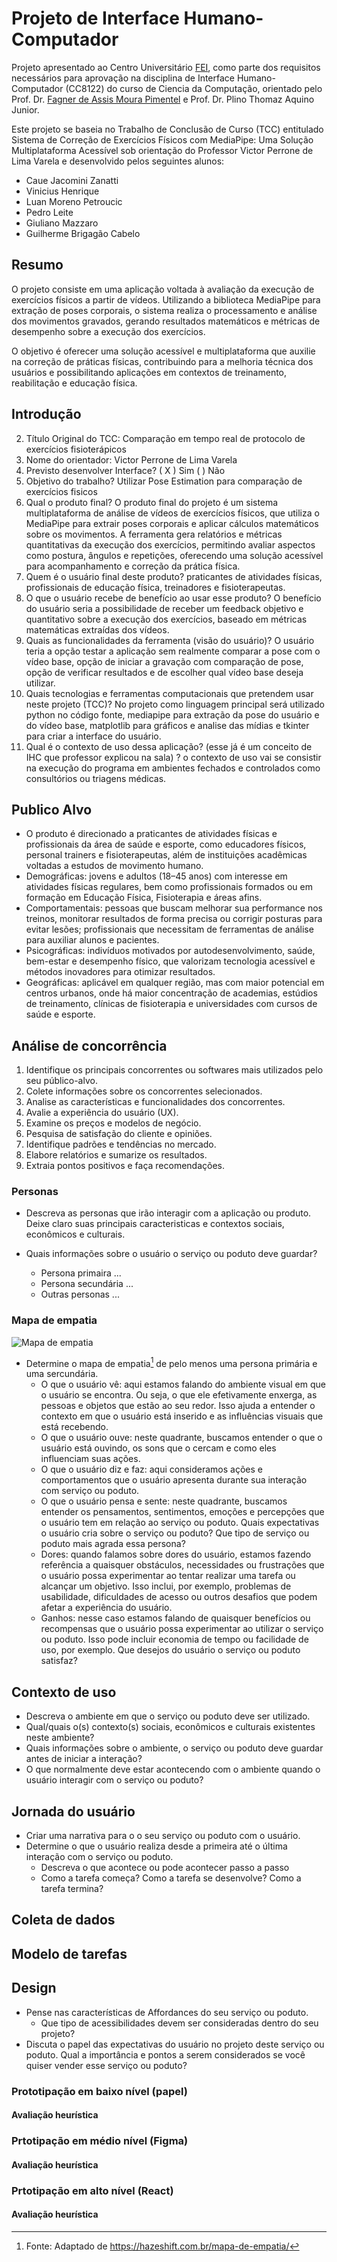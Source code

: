 # Projeto de Interface Humano-Computador

Projeto apresentado ao Centro Universitário [FEI](https://portal.fei.edu.br/), como parte dos requisitos necessários para aprovação na disciplina de Interface Humano-Computador (CC8122) do curso de Ciencia da Computação, orientado pelo Prof. Dr. [Fagner de Assis Moura Pimentel](https://github.com/fagnerpimentel) e Prof. Dr. Plino Thomaz Aquino Junior.

Este projeto se baseia no Trabalho de Conclusão de Curso (TCC) entitulado Sistema de Correção de Exercícios Físicos com MediaPipe: Uma Solução Multiplataforma Acessível sob orientação do Professor Victor Perrone de Lima Varela e desenvolvido pelos seguintes alunos:

- Caue Jacomini Zanatti
- Vinicius Henrique
- Luan Moreno Petroucic
- Pedro Leite
- Giuliano Mazzaro
- Guilherme Brigagão Cabelo

## Resumo

O projeto consiste em uma aplicação voltada à avaliação da execução de exercícios físicos a partir de vídeos. Utilizando a biblioteca MediaPipe para extração de poses corporais, o sistema realiza o processamento e análise dos movimentos gravados, gerando resultados matemáticos e métricas de desempenho sobre a execução dos exercícios.

O objetivo é oferecer uma solução acessível e multiplataforma que auxilie na correção de práticas físicas, contribuindo para a melhoria técnica dos usuários e possibilitando aplicações em contextos de treinamento, reabilitação e educação física.

## Introdução

2) Título Original do TCC: Comparação em tempo real de protocolo de exercícios fisioterápicos 
3) Nome do orientador: Victor Perrone de Lima Varela
4) Previsto desenvolver Interface? (  X ) Sim     (   ) Não
5) Objetivo do trabalho? Utilizar Pose Estimation para comparação de exercícios fisicos 
6) Qual o produto final?  O produto final do projeto é um sistema multiplataforma de análise de vídeos de exercícios físicos, que utiliza o MediaPipe para extrair poses corporais e aplicar cálculos matemáticos sobre os movimentos. A ferramenta gera relatórios e métricas quantitativas da execução dos exercícios, permitindo avaliar aspectos como postura, ângulos e repetições, oferecendo uma solução acessível para acompanhamento e correção da prática física. 
7) Quem é o usuário final deste produto? praticantes de atividades físicas, profissionais de educação física, treinadores e fisioterapeutas.
8) O que o usuário recebe de benefício ao usar esse produto? O benefício do usuário seria a possibilidade de receber um feedback objetivo e quantitativo sobre a execução dos exercícios, baseado em métricas matemáticas extraídas dos vídeos.
9) Quais as funcionalidades da ferramenta (visão do usuário)?  O usuário teria a opção testar a aplicação sem realmente comparar a pose com o vídeo base, opção de iniciar a gravação com comparação de pose, opção de verificar resultados e de escolher qual vídeo base deseja utilizar.
10) Quais tecnologias e ferramentas computacionais que pretendem usar neste projeto (TCC)? No projeto como linguagem principal será utilizado python no código fonte, mediapipe para extração da pose do usuário e do vídeo base, matplotlib para gráficos e analise das mídias e tkinter para criar a interface do usuário. 
11) Qual é o contexto de uso dessa aplicação? (esse já é um conceito de IHC que professor explicou na sala) ? o contexto de uso vai se consistir na execução do programa em ambientes fechados e controlados como consultórios ou triagens médicas. 

## Publico Alvo

- O produto é direcionado a praticantes de atividades físicas e profissionais da área de saúde e esporte, como educadores físicos, personal trainers e fisioterapeutas, além de instituições acadêmicas voltadas a estudos de movimento humano.
- Demográficas: jovens e adultos (18–45 anos) com interesse em atividades físicas regulares, bem como profissionais formados ou em formação em Educação Física, Fisioterapia e áreas afins.
- Comportamentais: pessoas que buscam melhorar sua performance nos treinos, monitorar resultados de forma precisa ou corrigir posturas para evitar lesões; profissionais que necessitam de ferramentas de análise para auxiliar alunos e pacientes.
- Psicográficas: indivíduos motivados por autodesenvolvimento, saúde, bem-estar e desempenho físico, que valorizam tecnologia acessível e métodos inovadores para otimizar resultados.
- Geográficas: aplicável em qualquer região, mas com maior potencial em centros urbanos, onde há maior concentração de academias, estúdios de treinamento, clínicas de fisioterapia e universidades com cursos de saúde e esporte.

## Análise de concorrência

1. Identifique os principais concorrentes ou softwares mais utilizados pelo seu público-alvo.
2. Colete informações sobre os concorrentes selecionados.
3. Analise as características e funcionalidades dos concorrentes.
4. Avalie a experiência do usuário (UX).
5. Examine os preços e modelos de negócio.
6. Pesquisa de satisfação do cliente e opiniões.
7. Identifique padrões e tendências no mercado.
8. Elabore relatórios e sumarize os resultados.
9. Extraia pontos positivos e faça recomendações.

### Personas

- Descreva as personas que irão interagir com a aplicação ou produto. Deixe claro suas principais caracteristicas e contextos sociais, econômicos e culturais.
- Quais informações sobre o usuário o serviço ou poduto deve guardar?

  - Persona primaira ...
  - Persona secundária ...
  - Outras personas ...

### Mapa de empatia

![Mapa de empatia](empatia.png)

- Determine o mapa de empatia[^1] de pelo menos uma persona primária e uma sercundária.
  - O que o usuário vê: aqui estamos falando do ambiente visual em que o usuário se encontra. Ou seja, o que ele efetivamente enxerga, as pessoas e objetos que estão ao seu redor. Isso ajuda a entender o contexto em que o usuário está inserido e as influências visuais que está recebendo.
  - O que o usuário ouve: neste quadrante, buscamos entender o que o usuário está ouvindo, os sons que o cercam e como eles influenciam suas ações.
  - O que o usuário diz e faz: aqui consideramos ações e comportamentos que o usuário apresenta durante sua interação com serviço ou poduto.
  - O que o usuário pensa e sente: neste quadrante, buscamos entender os pensamentos, sentimentos, emoções e percepções que o usuário tem em relação ao serviço ou poduto. Quais expectativas o usuário cria sobre o serviço ou poduto?
  Que tipo de serviço ou poduto mais agrada essa persona?
  - Dores: quando falamos sobre dores do usuário, estamos fazendo referência a quaisquer obstáculos, necessidades ou frustrações que o usuário possa experimentar ao tentar realizar uma tarefa ou alcançar um objetivo. Isso inclui, por exemplo, problemas de usabilidade, dificuldades de acesso ou outros desafios que podem afetar a experiência do usuário.
  - Ganhos: nesse caso estamos falando de quaisquer benefícios ou recompensas que o usuário possa experimentar ao utilizar o serviço ou poduto. Isso pode incluir economia de tempo ou facilidade de uso, por exemplo. Que desejos do usuário o serviço ou poduto satisfaz?

## Contexto de uso

- Descreva o ambiente em que o serviço ou poduto deve ser utilizado.
- Qual/quais o(s) contexto(s) sociais, econômicos e culturais existentes neste ambiente?
- Quais informações sobre o ambiente, o serviço ou poduto deve guardar antes de iniciar a interação?
- O que normalmente deve estar acontecendo com o ambiente quando o usuário interagir com o serviço ou poduto?

## Jornada do usuário

- Criar uma narrativa para o o seu serviço ou poduto com o usuário.
- Determine o que o usuário realiza desde a primeira até o última interação com o serviço ou poduto.
  - Descreva o que acontece ou pode acontecer passo a passo
  - Como a tarefa começa? Como a tarefa se desenvolve? Como a tarefa termina?


<!--
## Análise de concorrência

- Pesquise serviços ou podutos existentes atualmente que possam realizar o objetivo deste projeto.
- Selecione pelo menos 3 serviços ou podutos diferentes.
- Em relação aos concorrentes, respondam as seguintes perguntas?
  - Existe plataforma similar que atende o mesmo mercado e funcionalidades? Se sim: Quais os pontos positivos? Quais os pontos negativos?
  - Existe plataforma diferente quanto ao serviço, mas que atenda esse mercado? Se sim: Quais os pontos positivos? Quais os pontos negativos?
 -->
 
## Coleta de dados

## Modelo de tarefas

## Design

- Pense nas características de Affordances do seu serviço ou poduto. 
    - Que tipo de acessibilidades devem ser consideradas dentro do seu projeto?
- Discuta o papel das expectativas do usuário no projeto deste serviço ou poduto. Qual a importância e pontos a serem considerados se você quiser vender esse serviço ou poduto?

### Prototipação em baixo nível (papel)
#### Avaliação heurística

### Prtotipação em médio nível (Figma)
#### Avaliação heurística

### Prtotipação em alto nível (React)
#### Avaliação heurística

[^1]: Fonte: Adaptado de <https://hazeshift.com.br/mapa-de-empatia/>

<!-- TODOs:
- Add exemplos
 -->
